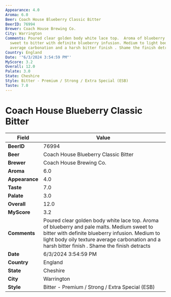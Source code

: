 ```yaml
---
Appearance: 4.0
Aroma: 6.0
Beer: Coach House Blueberry Classic Bitter
BeerID: 76994
Brewer: Coach House Brewing Co.
City: Warrington
Comments: Poured clear golden body white lace top.  Aroma of blueberry and pale malts.  Medium
  sweet to bitter with definite blueberry infusion. Medium to light body oily texture
  average carbonation and a harsh bitter finish . Shame the finish detracts
Country: England
Date: '"6/3/2024 3:54:59 PM"'
MyScore: 3.2
Overall: 12.0
Palate: 3.0
State: Cheshire
Style: Bitter - Premium / Strong / Extra Special (ESB)
Taste: 7.0
---
```


# Coach House Blueberry Classic Bitter

| Field         | Value |
|---------------|-------|
| **BeerID** | 76994 |
| **Beer** | Coach House Blueberry Classic Bitter |
| **Brewer** | Coach House Brewing Co. |
| **Aroma** | 6.0 |
| **Appearance** | 4.0 |
| **Taste** | 7.0 |
| **Palate** | 3.0 |
| **Overall** | 12.0 |
| **MyScore** | 3.2 |
| **Comments** | Poured clear golden body white lace top.  Aroma of blueberry and pale malts.  Medium sweet to bitter with definite blueberry infusion. Medium to light body oily texture average carbonation and a harsh bitter finish . Shame the finish detracts |
| **Date** | 6/3/2024 3:54:59 PM |
| **Country** | England |
| **State** | Cheshire |
| **City** | Warrington |
| **Style** | Bitter - Premium / Strong / Extra Special (ESB) |
